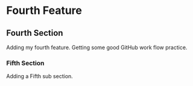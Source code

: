 # Fourth Feature

## Fourth Section

Adding my fourth feature. Getting some good GitHub work flow practice.

### Fifth Section

Adding a Fifth sub section.
